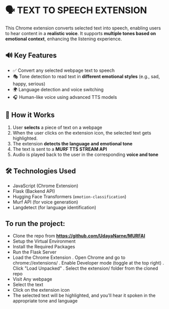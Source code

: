 # 🗣️ TEXT TO SPEECH EXTENSION
This Chrome extension converts selected text into speech, enabling users to hear content in a **realistic voice**. It supports **multiple tones based on emotional context**, enhancing the listening experience.

## 🔊 Key Features

- ✅ Convert any selected webpage text to speech
- 🎭 Tone detection to read text in **different emotional styles** (e.g., sad, happy, serious)
- 🌍 Language detection and voice switching
- 🎧 Human-like voice using advanced TTS models

## 🧠 How it Works

1. User **selects** a piece of text on a webpage
2. When the user clicks on the extension icon, the selected text gets highlighted.
3. The extension **detects the language and emotional tone**
4. The text is sent to a **MURF TTS  STREAM API**
5. Audio is played back to the user in the corresponding **voice and tone**

## 🛠️ Technologies Used

- JavaScript (Chrome Extension)
- Flask (Backend API)
- Hugging Face Transformers (`emotion-classification`)
- Murf API (for voice generation)
- Langdetect (for language identification)

## To run the project:
- Clone the repo from **https://github.com/UdayaNarne/MURFAI**
- Setup the Virtual Environment
- Install the Required Packages
- Run the Flask Server
- Load the Chrome Extension
  . Open Chrome and go to chrome://extensions/
  . Enable Developer mode (toggle at the top right)
  . Click "Load Unpacked"
  . Select the extension/ folder from the cloned repo
- Visit Any webpage
- Select the text
- Click on the extension icon
- The selected text will be highlighted, and you'll hear it spoken in the appropriate tone and language

